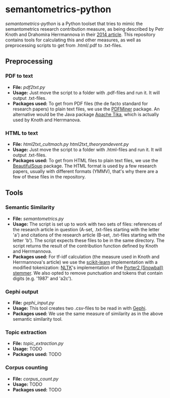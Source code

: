 # semantometrics-python

*semantometrics-python* is a Python toolset that tries to mimic the semantometrics research contribution measure, 
as being described by Petr Knoth and Drahomira Herrmannova in their 
[2014 article](http://www.dlib.org/dlib/november14/knoth/11knoth.html). 
This repository contains tools for calculating this and other measures, 
as well as preprocessing scripts to get from .html/.pdf to .txt-files.   

## Preprocessing 

### PDF to text

* **File:** 
*pdf2txt.py*
* **Usage:** 
Just move the script to a folder with .pdf-files and run it. It will output .txt-files.  
* **Packages used:** 
To get from PDF files (the de facto standard for research papers) to plain text files, 
we use the [PDFMiner](https://euske.github.io/pdfminer/) package. 
An alternative would be the Java package [Apache Tika](http://tika.apache.org), 
which is actually used by Knoth and Herrmanova.

### HTML to text

* **File:** 
*html2txt_cultmach.py*
*html2txt_theoryandevent.py*
* **Usage:** 
Just move the script to a folder with .html-files and run it. It will output .txt-files. 
* **Packages used:** 
To get from HTML files to plain text files, we use the [BeautifulSoup](https://euske.github.io/pdfminer/) package.
The HTML format is used by a few research papers, usually with different formats (YMMV), 
that's why there are a few of these files in the repository. 

## Tools

### Semantic Similarity

* **File:** 
*semantometrics.py*
* **Usage:** 
The script is set up to work with two sets of files: references of the research article in question 
(A-set, .txt-files starting with the letter 'a') and citations of the research article 
(B-set, .txt-files starting with the letter 'b'). The script expects these files to be in the same directory. 
The script returns the result of the contribution function defined by Knoth and Herrmannova.
* **Packages used:** 
For tf-idf calculation (the measure used in Knoth and Herrmannova's article) we use the 
[scikit-learn](http://scikit-learn.org/) implementation with a modified tokenization: 
[NLTK](http://www.nltk.org/)'s implementation of the [Porter2 (Snowball) stemmer](http://snowball.tartarus.org/). 
We also opted to remove punctuation and tokens that contain digits (e.g. '1987' and 'a2c').  

### Gephi output

* **File:** 
*gephi_input.py*
* **Usage:** 
This tool creates two .csv-files to be read in with [Gephi](http://gephi.github.io/). 
* **Packages used:** 
We use the same measure of similarity as in the above semantic similarity tool. 

### Topic extraction 

* **File:** 
*topic_extraction.py*
* **Usage:** 
TODO
* **Packages used:** 
TODO

### Corpus counting

* **File:** 
*corpus_count.py*
* **Usage:** 
TODO
* **Packages used:** 
TODO
